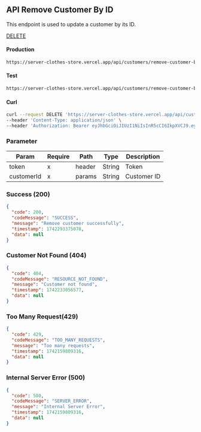 ## API Remove Customer By ID

This endpoint is used to update a customer by its ID.

[DELETE](#)

#### Production

```bash
https://server-clothes-store.vercel.app/api/customers/remove-customer-by-id/:customerId
```

#### Test

```bash
https://server-clothes-store.vercel.app/api/customers/remove-customer-by-id/:customerId
```

#### Curl

```bash
curl --request DELETE 'https://server-clothes-store.vercel.app/api/customers/remove-customer-by-id/67d7e61b5114396a4af8b95d' \
--header 'Content-Type: application/json' \
--header 'Authorization: Bearer eyJhbGciOiJIUzI1NiIsInR5cCI6IkpXVCJ9.eyJpZCI6IjY3ZDJhMzMyYzhhMjEzYjA1MDI4MzNjNiIsInR5cGUiOiJVc2VyIiwiaWF0IjoxNzQyMjAxMDU5LCJleHAiOjE3NDIyMDE5NTl9.gsqLAzSlJKDPU3D9gvKg_I42NJ3NhI2d5svf-MYywDo' \
```

### Parameter

| Param      | Require | Path   | Type   | Description |
| ---------- | ------- | ------ | ------ | ----------- |
| token      | x       | header | String | Token       |
| customerId | x       | params | String | Customer ID |

### Success (200)

```json
{
  "code": 200,
  "codeMessage": "SUCCESS",
  "message": "Remove customer successfully",
  "timestamp": 1742293375078,
  "data": null
}
```

### Customer Not Found (404)

```json
{
  "code": 404,
  "codeMessage": "RESOURCE_NOT_FOUND",
  "message": "Customer not found",
  "timestamp": 1742233056577,
  "data": null
}
```

### Too Many Request(429)

```json
{
  "code": 429,
  "codeMessage": "TOO_MANY_REQUESTS",
  "message": "Too many requests",
  "timestamp": 1742159809316,
  "data": null
}
```

### Internal Server Error (500)

```json
{
  "code": 500,
  "codeMessage": "SERVER_ERROR",
  "message": "Internal Server Error",
  "timestamp": 1742159809316,
  "data": null
}
```
